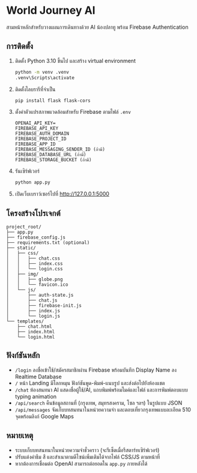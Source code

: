 # World Journey AI

สามหน้าหลักสำหรับวางแผนการเดินทางด้วย AI น้องปลาทู พร้อม Firebase Authentication

## การติดตั้ง
1. ติดตั้ง Python 3.10 ขึ้นไป และสร้าง virtual environment
   ```bash
   python -m venv .venv
   .venv\Scripts\activate
   ```
2. ติดตั้งไลบรารีที่จำเป็น
   ```bash
   pip install flask flask-cors
   ```
3. ตั้งค่าตัวแปรสภาพแวดล้อมสำหรับ Firebase ตามไฟล์ `.env`
   ```text
   OPENAI_API_KEY=
   FIREBASE_API_KEY
   FIREBASE_AUTH_DOMAIN
   FIREBASE_PROJECT_ID
   FIREBASE_APP_ID
   FIREBASE_MESSAGING_SENDER_ID (ถ้ามี)
   FIREBASE_DATABASE_URL (ถ้ามี)
   FIREBASE_STORAGE_BUCKET (ถ้ามี)
   ```
4. รันเซิร์ฟเวอร์
   ```bash
   python app.py
   ```
5. เปิดเว็บเบราว์เซอร์ไปที่ http://127.0.0.1:5000

## โครงสร้างโปรเจกต์
```
project_root/
├── app.py
├── firebase_config.js
├── requirements.txt (optional)
├── static/
│   ├── css/
│   │   ├── chat.css
│   │   ├── index.css
│   │   └── login.css
│   ├── img/
│   │   ├── globe.png
│   │   └── favicon.ico
│   └── js/
│       ├── auth-state.js
│       ├── chat.js
│       ├── firebase-init.js
│       ├── index.js
│       └── login.js
└── templates/
    ├── chat.html
    ├── index.html
    └── login.html
```

## ฟังก์ชันหลัก
- `/login` ลงชื่อเข้าใช้/สมัครสมาชิกผ่าน Firebase พร้อมบันทึก Display Name ลง Realtime Database
- `/` หน้า Landing มีโลกหมุน ฟังก์ชันพูด-พิมพ์-แนบรูป และส่งต่อไปยังห้องแชต
- `/chat` ห้องสนทนา AI แสดงชื่อผู้ใช้/AI, แถบพิมพ์พร้อมไมค์และไฟล์ และการพิมพ์ตอบแบบ typing animation
- `/api/search` คืนข้อมูลสถานที่ (กรุงเทพ, สมุทรสงคราม, โซล ฯลฯ) ในรูปแบบ JSON
- `/api/messages` จัดเก็บบทสนทนาในหน่วยความจำ และตอบเที่ยวกรุงเทพแบบละเอียด 510 จุดพร้อมลิงก์ Google Maps

## หมายเหตุ
- ระบบเก็บบทสนทนาในหน่วยความจำชั่วคราว (จะรีเซ็ตเมื่อรีสตาร์ทเซิร์ฟเวอร์)
- ปรับแต่งค่าธีม สี และสำเนาตามดีไซน์เพิ่มเติมได้จากไฟล์ CSS/JS ตามหน้าที่
- หากต้องการเชื่อมต่อ OpenAI สามารถต่อยอดใน `app.py` ภายหลังได้
